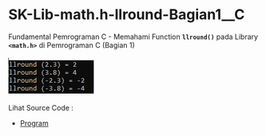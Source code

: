 # SK-Lib-math.h-llround-Bagian1__C
Fundamental Pemrograman C - Memahami Function <code><b>llround()</b></code> pada Library <code><b>&lt;math.h></b></code> di Pemrograman C (Bagian 1)<br><br>
<img src="https://github.com/RizkyKhapidsyah/SK-Lib-math.h-llround-Bagian1__C/blob/master/SK-Lib-math.h-llround-Bagian1__C/result/001.PNG"><br><br>
Lihat Source Code : <br>
- <a href="https://github.com/RizkyKhapidsyah/SK-Lib-math.h-llround-Bagian1__C/blob/master/SK-Lib-math.h-llround-Bagian1__C/Source.c">Program</a>
